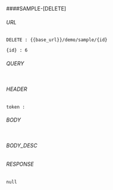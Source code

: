 ####SAMPLE-[DELETE]

###### URL

~~~
DELETE : {{base_url}}/demo/sample/{id}

{id} : 6
~~~

###### QUERY

~~~
~~~

###### HEADER

~~~
token : 
~~~

###### BODY

~~~
~~~

###### BODY_DESC


###### RESPONSE

~~~
null
~~~

